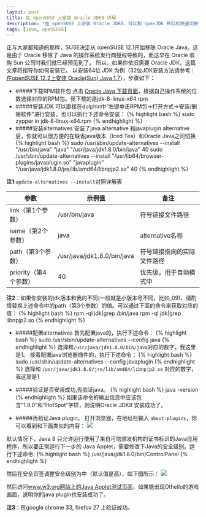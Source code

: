 ```yaml
---
layout: post
title: 在 openSUSE 上安装 Oracle JDK8 详解
description: "在 openSUSE 上安装 Oracle JDK8，可以和 openJDK 共存和快速切换；支持浏览器运行 Java Applet"
tags: [Java, openSUSE]
---
```


正与大家都知道的那样，SUSE决定从 openSUSE 12.1开始移除 Oracle Java。这是由于 Oracle 移除了 Java 的操作系统发行商授权导致的，而这早在 Oracle 收购 Sun 公司时我们就已经预见到了。 所以，如果你依旧需要 Oracle JDK，这篇文章将指导你如何安装它。 以安装64位 JDK 为例（32位JDK安装方法请参考 : [在openSUSE 12.2上安装 Oracle(Sun) Java 1.7](http://bruceinside.duapp.com/install-oracle-sun-java-1-7-opensuse-12-2)），步骤如下：

- #####下载RPM软件包
点击 [Oracle Java 下载页面](http://www.oracle.com/technetwork/java/javase/downloads/index.html)，根据自己操作系统的位数选择对应的RPM包。我下载的是jdk-8-linux-x64.rpm
- #####安装JDK
可以直接在dolphin中&ldquo;右键单击RPM包-&gt;打开方式-&gt;安装/删除软件&rdquo;进行安装，也可以执行下述命令安装：
{% highlight bash %}
sudo zypper in jdk-8-linux-x64.rpm
{% endhighlight %}
- #####安装alternatives
安装了java alternative 和javaplugin alternative后，你就可以很方便的在缺省java版本（Iced Tea）和Oracle Java之间切换
{% highlight bash %}
sudo /usr/sbin/update-alternatives --install "/usr/bin/java" "java" "/usr/java/jdk1.8.0/bin/java" 40
sudo /usr/sbin/update-alternatives --install "/usr/lib64/browser-plugins/javaplugin.so" "javaplugin" "/usr/java/jdk1.8.0/jre/lib/amd64/libnpjp2.so" 40
{% endhighlight %}

**注1**:`update-alternatives --install`对照详解表

| 参数  | 示例值  | 备注
| ----- | ----- | ----
| link（第1个参数） | /usr/bin/java | 符号链接文件路径
| name（第2个参数） | java | alternative名称
| path（第3个参数） | /usr/java/jdk1.8.0/bin/java | 符号链接指向的实际文件路径
| priority（第4个参数） | 40 | 优先级，用于自动模式中

**注2**：如果你安装的jdk版本和我的不同(一般就是小版本号不同，比如_09)，请酌情替换上述命令中的path（第3个参数）的值。可以通过下面的命令来获取对应的值：
{% highlight bash %}
rpm -ql jdk|grep /bin/java
rpm -ql jdk|grep libnpjp2.so
{% endhighlight %}
- #####配置alternatives
首先配置java的，执行下述命令：
{% highlight bash %}
sudo /usr/sbin/update-alternatives --config java
{% endhighlight %}
选择和`/usr/java/jdk1.8.0/bin/java`对应的数字，我这里是1。 接着配置java浏览器插件的，执行下述命令：
{% highlight bash %}
sudo /usr/sbin/update-alternatives --config javaplugin
{% endhighlight %}
选择和 `/usr/java/jdk1.8.0/jre/lib/amd64/libnpjp2.so` 对应的数字，我这里是1

- #####验证是否安装成功,先验证java。
{% highlight bash %}
java -version
{% endhighlight %}
如果该命令的输出信息中应该包含"1.8.0"和&ldquo;HotSpot&rdquo;字样，则说明Oracle JDK8 安装成功了。

- #####再验证Java plugin。
打开浏览器，在地址栏输入 `about:plugins`，你可以看到和下面类似的内容：
![](http://suselinks-us.qiniudn.com/java-plugin-snapshot.png)

默认情况下，Java 8 只允许运行使用了来自可信颁发机构的证书标识的Java应用程序，所以要正常运行下一步的 Java Applet，需要修改下Java的安全级别。运行下述命令:
{% highlight bash %}
/usr/java/jdk1.8.0/bin/ControlPanel
{% endhighlight %}

然后在安全页签调整安全级别为中（默认值是高），如下图所示：
![](http://suselinks-us.qiniudn.com/tune-java-security-level.png)

然后访问[www.w3.org网站上的Java Applet测试页面](http://www.w3.org/People/mimasa/test/object/java/Othello)，如果能出现Othello的游戏画面，说明你的java plugin也安装成功了。

**注3**：在google chrome 33, firefox 27 上验证成功。
